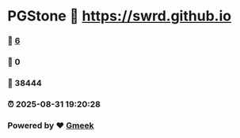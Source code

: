 # PGStone :link: https://swrd.github.io 
### :page_facing_up: [6](https://swrd.github.io/tag.html) 
### :speech_balloon: 0 
### :hibiscus: 38444 
### :alarm_clock: 2025-08-31 19:20:28 
### Powered by :heart: [Gmeek](https://github.com/Meekdai/Gmeek)
